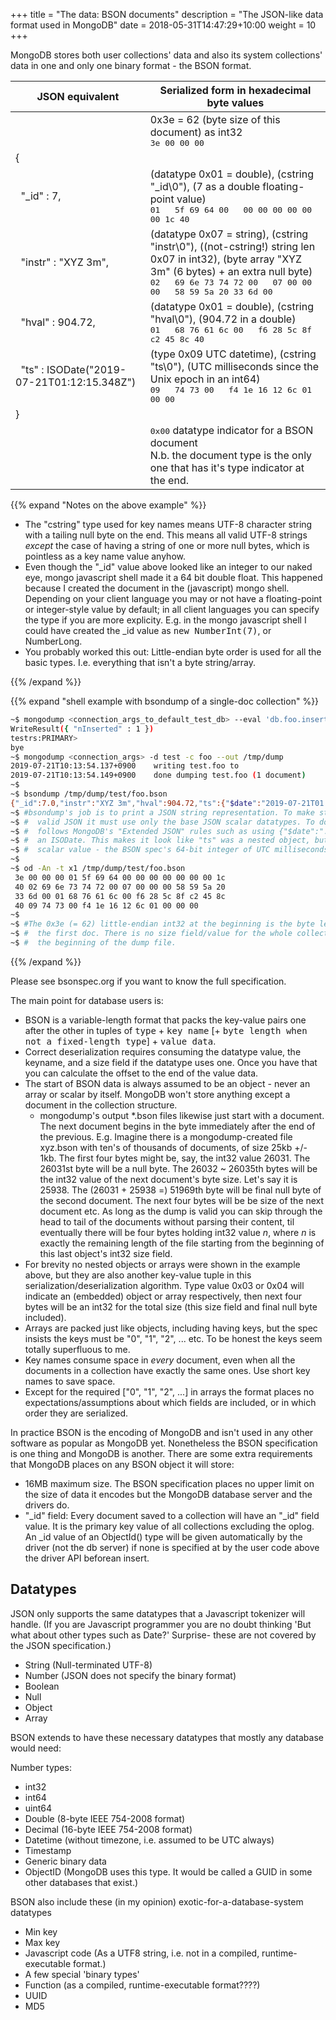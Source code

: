 +++
title = "The data: BSON documents"
description = "The JSON-like data format used in MongoDB"
date =  2018-05-31T14:47:29+10:00
weight = 10
+++

MongoDB stores both user collections' data and also its system collections' data in one and only one binary format - the BSON format.


JSON equivalent | Serialized form in hexadecimal byte values
----------------| ------------------------------------------
&nbsp; | 0x3e = 62 (byte size of this document) as int32<br><tt>3e 00 00 00</tt>
{ | &nbsp;
&nbsp; "\_id" : 7, | (datatype 0x01 = double), (cstring "\_id\0"), (7 as a double floating-point value)<br><tt>01 &nbsp; 5f 69 64 00 &nbsp; 00 00 00 00 00 00 1c 40</tt>
&nbsp; "instr" : "XYZ 3m", | (datatype 0x07 = string), (cstring "instr\0"), ((not-cstring!) string len 0x07 in int32), (byte array "XYZ 3m" (6 bytes) + an extra null byte)<br><tt>02 &nbsp; 69 6e 73 74 72 00 &nbsp; 07 00 00 00 &nbsp; 58 59 5a 20 33 6d 00</tt>
&nbsp; "hval" : 904.72, | (datatype 0x01 = double), (cstring "hval\0"), (904.72 in a double)<br><tt>01 &nbsp; 68 76 61 6c 00 &nbsp; f6 28 5c 8f c2 45 8c 40</tt>
&nbsp; "ts" : ISODate("2019-07-21T01:12:15.348Z") | (type 0x09 UTC datetime), (cstring "ts\0"), (UTC milliseconds since the Unix epoch in an int64)<br><tt>09 &nbsp; 74 73 00 &nbsp; f4 1e 16 12 6c 01 00 00</tt>
} | &nbsp;
&nbsp; | <tt>0x00</tt> datatype indicator for a BSON document<br>N.b. the document type is the only one that has it's type indicator at the end.

{{% expand "Notes on the above example" %}}

- The "cstring" type used for key names means UTF-8 character string with a tailing null byte on the end. This means all valid UTF-8 strings _except_ the case of having a string of one or more null bytes, which is pointless as a key name value anyhow.
- Even though the "\_id" value above looked like an integer to our naked eye, mongo javascript shell made it a 64 bit double float. This happened because I created the document in the (javascript) mongo shell. Depending on your client language you may or not have a floating-point or integer-style value by default; in all client languages you can specify the type if you are more explicity. E.g. in the mongo javascript shell I could have created the \_id value as <tt>new NumberInt(7)</tt>, or NumberLong.
- You probably worked this out: Little-endian byte order is used for all the basic types. I.e. everything that isn't a byte string/array.

{{% /expand %}}

{{% expand "shell example with bsondump of a single-doc collection" %}}
```bash
~$ mongodump <connection_args_to_default_test_db> --eval 'db.foo.insert({"_id": 7, "instr": "XYZ 3m", "hval": 904.72, "ts": new ISODate()})'
WriteResult({ "nInserted" : 1 })
testrs:PRIMARY> 
bye
~$ mongodump <connection_args> -d test -c foo --out /tmp/dump
2019-07-21T10:13:54.137+0900	writing test.foo to 
2019-07-21T10:13:54.149+0900	done dumping test.foo (1 document)
~$ 
~$ bsondump /tmp/dump/test/foo.bson 
{"_id":7.0,"instr":"XYZ 3m","hval":904.72,"ts":{"$date":"2019-07-21T01:12:15.348Z"}}
~$ #bsondump's job is to print a JSON string representation. To make strictly
~$ #  valid JSON it must use only the base JSON scalar datatypes. To do this it
~$ #  follows MongoDB's "Extended JSON" rules such as using {"$date":"..."} for
~$ #  an ISODate. This makes it look like "ts" was a nested object, but it was
~$ #  scalar value - the BSON spec's 64-bit integer of UTC milliseconds.
~$ 
~$ od -An -t x1 /tmp/dump/test/foo.bson
 3e 00 00 00 01 5f 69 64 00 00 00 00 00 00 00 1c
 40 02 69 6e 73 74 72 00 07 00 00 00 58 59 5a 20
 33 6d 00 01 68 76 61 6c 00 f6 28 5c 8f c2 45 8c
 40 09 74 73 00 f4 1e 16 12 6c 01 00 00 00
~$ 
~$ #The 0x3e (= 62) little-endian int32 at the beginning is the byte length of
~$ #  the first doc. There is no size field/value for the whole collection at
~$ #  the beginning of the dump file.
```
{{% /expand %}}

Please see <a url="http://bsonspec.org/">bsonspec.org</a> if you want to know the full specification.

The main point for database users is:

- BSON is a variable-length format that packs the key-value pairs one after the other in tuples of <tt>type</tt> + <tt>key name</tt> \[+ <tt>byte length when not a fixed-length type</tt>\] + <tt>value data</tt>.
- Correct deserialization requires consuming the datatype value, the keyname, and a size field if the datatype uses one. Once you have that you can calculate the offset to the end of the value data.
- The start of BSON data is always assumed to be an object - never an array or scalar by itself. MongoDB won't store anything except a document in the collection structure.
  - mongodump's output \*.bson files likewise just start with a document. The next document begins in the byte immediately after the end of the previous. E.g. Imagine there is a mongodump-created file xyz.bson with ten's of thousands of documents, of size 25kb +/- 1kb. The first four bytes might be, say, the int32 value 26031. The 26031st byte will be a null byte. The 26032 ~ 26035th bytes will be the int32 value of the next document's byte size. Let's say it is 25938. The (26031 + 25938 =) 51969th byte will be final null byte of the second document. The next four bytes will be be size of the next document etc. As long as the dump is valid you can skip through the head to tail of the documents without parsing their content, til eventually there will be four bytes holding int32 value _n_, where _n_ is exactly the remaining length of the file starting from the beginning of this last object's int32 size field.
- For brevity no nested objects or arrays were shown in the example above, but they are also another key-value tuple in this serialization/deserialization algorithm. Type value 0x03 or 0x04 will indicate an (embedded) object or array respectively, then next four bytes will be an int32 for the total size (this size field and final null byte included).
- Arrays are packed just like objects, including having keys, but the spec insists the keys must be "0", "1", "2", ... etc. To be honest the keys seem totally superfluous to me.
- Key names consume space in _every_ document, even when all the documents in a collection have exactly the same ones. Use short key names to save space.
- Except for the required \["0", "1", "2", ...\] in arrays the format places no expectations/assumptions about which fields are included, or in which order they are serialized.

In practice BSON is the encoding of MongoDB and isn't used in any other software as popular as MongoDB yet. Nonetheless the BSON specification is one thing and MongoDB is another. There are some extra requirements that MongoDB places on any BSON object it will store:

- 16MB maximum size. The BSON specification places no upper limit on the size of data it encodes but the MongoDB database server and the drivers do.
- "\_id" field: Every document saved to a collection will have an "\_id" field value. It is the primary key value of all collections excluding the oplog. An \_id value of an ObjectId() type will be given automatically by the driver (not the db server) if none is specified at by the user code above the driver API beforean insert.

## Datatypes

JSON only supports the same datatypes that a Javascript tokenizer will handle. (If you are Javascript programmer you are no doubt thinking 'But what about other types such as Date?' Surprise- these are not covered by the JSON specification.)

- String (Null-terminated UTF-8)
- Number (JSON does not specify the binary format)
- Boolean
- Null
- Object
- Array


BSON extends to have these necessary datatypes that mostly any database would need:

Number types:

- int32
- int64
- uint64
- Double (8-byte IEEE 754-2008 format)
- Decimal (16-byte IEEE 754-2008 format)
- Datetime (without timezone, i.e. assumed to be UTC always)
- Timestamp
- Generic binary data
- ObjectID (MongoDB uses this type. It would be called a GUID in some other databases that exist.)

BSON also include these (in my opinion) exotic-for-a-database-system datatypes

- Min key
- Max key
- Javascript code (As a UTF8 string, i.e. not in a compiled, runtime-executable format.)
- A few special 'binary types'
- Function (as a compiled, runtime-executable format????)
- UUID
- MD5
